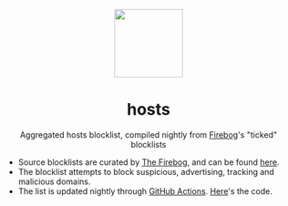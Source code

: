 <p align="center"><img src="https://emojipedia-us.s3.dualstack.us-west-1.amazonaws.com/thumbs/160/apple/271/goal-net_1f945.png" width="120px"></p>
<h1 align="center">hosts</h1>
<p align="center">Aggregated hosts blocklist, compiled nightly from <a href="https://firebog.net/">Firebog</a>'s "ticked" blocklists</p>

* Source blocklists are curated by [The Firebog](https://firebog.net/), and can be found [here](https://v.firebog.net/hosts/lists.php?type=tick).
* The blocklist attempts to block suspicious, advertising, tracking and malicious domains.
* The list is updated nightly through [GitHub Actions](https://github.com/features/actions). [Here](.github/workflows/update-hosts.yaml)'s the code.
